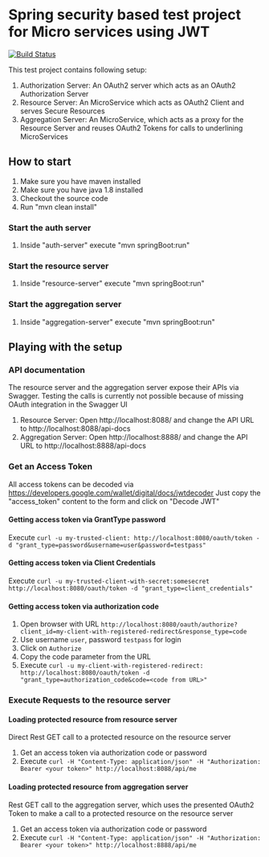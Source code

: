 # Spring security based test project for Micro services using JWT
[![Build Status](https://travis-ci.org/absolutegalaber/jwt-oauth2-example.svg?branch=master)](https://travis-ci.org/absolutegalaber/jwt-oauth2-example)

This test project contains following setup:

1. Authorization Server: An OAuth2 server which acts as an OAuth2 Authorization Server
2. Resource Server: An MicroService which acts as OAuth2 Client and serves Secure Resources
3. Aggregation Server: An MicroService, which acts as a proxy for the Resource Server and reuses OAuth2 Tokens for calls to underlining MicroServices


## How to start

1. Make sure you have maven installed
2. Make sure you have java 1.8 installed
3. Checkout the source code
4. Run "mvn clean install"

### Start the auth server

1. Inside "auth-server" execute "mvn springBoot:run"

### Start the resource server

1. Inside "resource-server" execute "mvn springBoot:run"

### Start the aggregation server

1. Inside "aggregation-server" execute "mvn springBoot:run"


## Playing with the setup

### API documentation

The resource server and the aggregation server expose their APIs via Swagger.
Testing the calls is currently not possible because of missing OAuth integration in the Swagger UI

1. Resource Server: Open http://localhost:8088/ and change the API URL to http://localhost:8088/api-docs
1. Aggregation Server: Open http://localhost:8888/ and change the API URL to http://localhost:8888/api-docs


### Get an Access Token

All access tokens can be decoded via https://developers.google.com/wallet/digital/docs/jwtdecoder
Just copy the "access_token" content to the form and click on "Decode JWT"

#### Getting access token via GrantType password

Execute `curl -u my-trusted-client: http://localhost:8080/oauth/token -d "grant_type=password&username=user&password=testpass"`

#### Getting access token via Client Credentials

Execute `curl -u my-trusted-client-with-secret:somesecret http://localhost:8080/oauth/token -d "grant_type=client_credentials"`

#### Getting access token via authorization code

1. Open browser with URL `http://localhost:8080/oauth/authorize?client_id=my-client-with-registered-redirect&response_type=code`
2. Use username `user`, password `testpass` for login
3. Click on `Authorize`
4. Copy the code parameter from the URL
5. Execute `curl -u my-client-with-registered-redirect: http://localhost:8080/oauth/token -d "grant_type=authorization_code&code=<code from URL>"`

### Execute Requests to the resource server

#### Loading protected resource from resource server

Direct Rest GET call to a protected resource on the resource server

1. Get an access token via authorization code or password
2. Execute `curl -H "Content-Type: application/json" -H "Authorization: Bearer <your token>" http://localhost:8088/api/me`

#### Loading protected resource from aggregation server

Rest GET call to the aggregation server, which uses the presented OAuth2 Token to make a call to a protected resource on the resource server

1. Get an access token via authorization code or password
2. Execute `curl -H "Content-Type: application/json" -H "Authorization: Bearer <your token>" http://localhost:8888/api/me`



